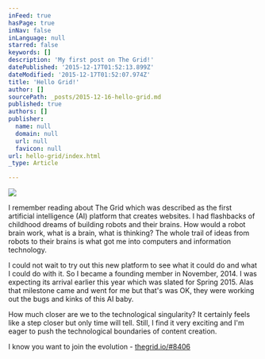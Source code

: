 ```yaml
---
inFeed: true
hasPage: true
inNav: false
inLanguage: null
starred: false
keywords: []
description: 'My first post on The Grid!'
datePublished: '2015-12-17T01:52:13.899Z'
dateModified: '2015-12-17T01:52:07.974Z'
title: 'Hello Grid!'
author: []
sourcePath: _posts/2015-12-16-hello-grid.md
published: true
authors: []
publisher:
  name: null
  domain: null
  url: null
  favicon: null
url: hello-grid/index.html
_type: Article

---
```

![](https://the-grid-user-content.s3-us-west-2.amazonaws.com/8082ffb7-ea5a-4aee-bd9a-4342ecc6f56c.jpg)

I remember reading about The Grid which was described as the first artificial  intelligence (AI) platform that creates websites. I had flashbacks of childhood dreams of building robots and their brains. How would a robot brain work, what is a brain, what is thinking? The whole trail of ideas from robots to their brains is what got me into computers and information technology.

I could not wait to try out this new platform to see what it could do and what I could do with it. So I became a founding member in November, 2014\. I was expecting its arrival earlier this year which was slated for Spring 2015\. Alas that milestone came and went for me but that's was OK, they were working out the bugs and kinks of this AI baby.

How much closer are we to the technological singularity? It certainly feels like a step closer but only time will tell. Still, I find it very exciting and I'm eager to push the technological boundaries of content creation.

I know you want to join the evolution - [thegrid.io/\#8406 ][0]

[0]: https://thegrid.io/#8406